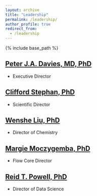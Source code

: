 ```yaml
---
layout: archive
title: "Leadership"
permalink: /leadership/
author_profile: true
redirect_from:
  - /leadership
---
```


{% include base_path %}

[Peter J.A. Davies, MD, PhD](https://ibt.tamu.edu/faculty/peter-ja-davies.html)
------
*  Executive Director

[Clifford Stephan, PhD](https://ibt.tamu.edu/faculty/clifford-stephan.html)
------
*  Scientific Director

[Wenshe Liu, PhD](https://ibt.tamu.edu/faculty/wenshe-liu.html)
------
*  Director of Chemistry

[Margie Moczygemba, PhD](https://ibt.tamu.edu/faculty/margie-moczygemba.html)
------
*  Flow Core Director

[Reid T. Powell, PhD](https://ibt.tamu.edu/faculty/reid-powell.html)
------
*  Director of Data Science